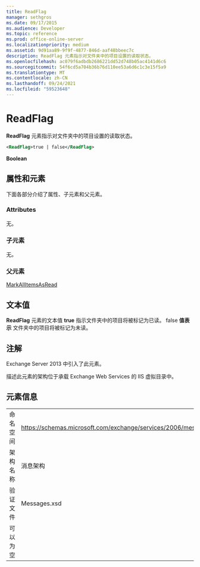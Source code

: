 ```yaml
---
title: ReadFlag
manager: sethgros
ms.date: 09/17/2015
ms.audience: Developer
ms.topic: reference
ms.prod: office-online-server
ms.localizationpriority: medium
ms.assetid: 9d91aa89-9f9f-4877-846d-aaf48bbeec7c
description: ReadFlag 元素指示对文件夹中的项目设置的读取状态。
ms.openlocfilehash: ac079f6adbdb2686221dd52d748b05ac4141d6c6
ms.sourcegitcommit: 54f6cd5a704b36b76d110ee53a6d6c1c3e15f5a9
ms.translationtype: MT
ms.contentlocale: zh-CN
ms.lasthandoff: 09/24/2021
ms.locfileid: "59523648"
---
```

# <a name="readflag"></a>ReadFlag

**ReadFlag** 元素指示对文件夹中的项目设置的读取状态。 
  
```XML
<ReadFlag>true | false</ReadFlag>
```

 **Boolean**
## <a name="attributes-and-elements"></a>属性和元素

下面各部分介绍了属性、子元素和父元素。
  
### <a name="attributes"></a>Attributes

无。
  
### <a name="child-elements"></a>子元素

无。
  
### <a name="parent-elements"></a>父元素

[MarkAllItemsAsRead](markallitemsasread.md)
  
## <a name="text-value"></a>文本值

**ReadFlag** 元素的文本值 **true** 指示文件夹中的项目将被标记为已读。 false **值表示** 文件夹中的项目将被标记为未读。 
  
## <a name="remarks"></a>注解

Exchange Server 2013 中引入了此元素。
  
描述此元素的架构位于承载 Exchange Web Services 的 IIS 虚拟目录中。
  
## <a name="element-information"></a>元素信息

|||
|:-----|:-----|
|命名空间  <br/> |https://schemas.microsoft.com/exchange/services/2006/messages  <br/> |
|架构名称  <br/> |消息架构  <br/> |
|验证文件  <br/> |Messages.xsd  <br/> |
|可以为空  <br/> ||
   

